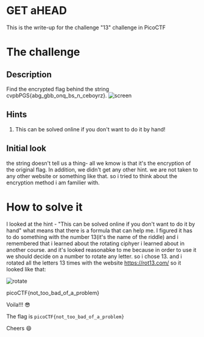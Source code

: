 # GET aHEAD 

This is the write-up for the challenge "13" challenge in PicoCTF

# The challenge

## Description
Find the encrypted flag behind the string cvpbPGS{abg_gbb_onq_bs_n_ceboyrz}.
![screen](https://user-images.githubusercontent.com/116361337/235448176-07cc844b-37a9-4c30-bc20-bece6e76d8a7.jpg)



## Hints
1. This can be solved online if you don't want to do it by hand!

## Initial look
the string doesn't tell us a thing- all we kmow is that it's the encryption of the original flag. In addition, we didn't
get any other hint. we are not taken to any other website or something like that. so i tried to think about the encryption method i am familier with. 

# How to solve it

I looked at the hint - "This can be solved online if you don't want to do it by hand" what means that there is a formula
that can help me. I figured it has to do something with the number 13(it's the name of the riddle) 
and i remembered that i learned about the rotating ciphyer i learned about in another course. and it's looked reasonabke to me because in order
to use it we should decide on a number to rotate any letter. so i chose 13. and i rotated all the letters 13 times with the website https://rot13.com/
so it looked like that:

![rotate](https://user-images.githubusercontent.com/116361337/235449466-504c0ffc-b40d-4a23-ba8b-2fa029b618e6.jpg)

picoCTF{not_too_bad_of_a_problem}

Voila!!! 😎

The flag is `picoCTF{not_too_bad_of_a_problem}`


Cheers 😄
